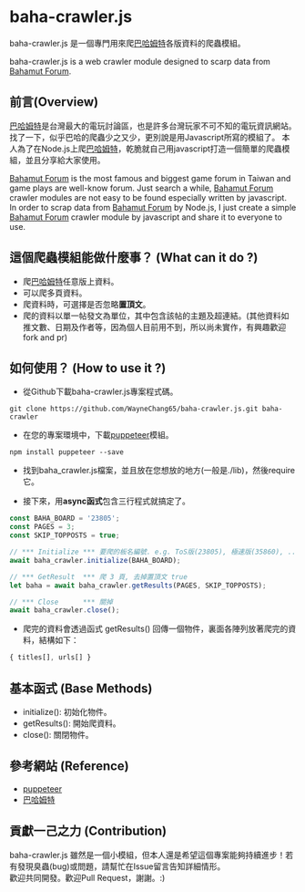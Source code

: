 # baha-crawler.js
baha-crawler.js 是一個專門用來爬[巴哈姆特](https://www.gamer.com.tw/)各版資料的爬蟲模組。  
  
baha-crawler.js is a web crawler module designed to scarp data from [Bahamut Forum](https://www.gamer.com.tw/).

## 前言(Overview)
[巴哈姆特](https://www.gamer.com.tw/)是台灣最大的電玩討論區，也是許多台灣玩家不可不知的電玩資訊網站。
找了一下，似乎巴哈的爬蟲少之又少，更別說是用Javascript所寫的模組了。
本人為了在Node.js上爬[巴哈姆特](https://www.gamer.com.tw/)，乾脆就自己用javascript打造一個簡單的爬蟲模組，並且分享給大家使用。 
  
[Bahamut Forum](https://www.gamer.com.tw/) is the most famous and biggest game forum in Taiwan and game plays are well-know forum.
Just search a while, [Bahamut Forum](https://www.gamer.com.tw/) crawler modules are not easy to be found especially written by javascript.  
In order to scrap data from [Bahamut Forum](https://www.gamer.com.tw/) by Node.js, 
I just create a simple [Bahamut Forum](https://www.gamer.com.tw/) crawler module by javascript and share it to everyone to use.

## 這個爬蟲模組能做什麼事？ (What can it do ?)
* 爬[巴哈姆特](https://www.gamer.com.tw/)任意版上資料。
* 可以爬多頁資料。
* 爬資料時，可選擇是否忽略**置頂文**。
* 爬的資料以單一帖發文為單位，其中包含該帖的主題及超連結。(其他資料如推文數、日期及作者等，因為個人目前用不到，所以尚未實作，有興趣歡迎fork and pr)

## 如何使用？ (How to use it ?)
* 從Github下載baha-crawler.js專案程式碼。  
```
git clone https://github.com/WayneChang65/baha-crawler.js.git baha-crawler
```
* 在您的專案環境中，下載[puppeteer](https://github.com/GoogleChrome/puppeteer)模組。
```
npm install puppeteer --save
```

* 找到baha_crawler.js檔案，並且放在您想放的地方(一般是./lib)，然後require它。

* 接下來，用**async函式**包含三行程式就搞定了。
```javascript
const BAHA_BOARD = '23805';
const PAGES = 3;
const SKIP_TOPPOSTS = true;

// *** Initialize *** 要爬的板名編號. e.g. ToS版(23805), 極速版(35860), ...
await baha_crawler.initialize(BAHA_BOARD);

// *** GetResult  *** 爬 3 頁, 去掉置頂文 true
let baha = await baha_crawler.getResults(PAGES, SKIP_TOPPOSTS);

// *** Close      *** 關掉
await baha_crawler.close();
```

* 爬完的資料會透過函式 getResults() 回傳一個物件，裏面各陣列放著爬完的資料，結構如下：
```javascript
{ titles[], urls[] }
```

## 基本函式 (Base Methods)
* initialize(): 初始化物件。
* getResults(): 開始爬資料。
* close(): 關閉物件。

## 參考網站 (Reference)
* [puppeteer](https://github.com/GoogleChrome/puppeteer)
* [巴哈姆特](https://www.gamer.com.tw/)

## 貢獻一己之力 (Contribution)
baha-crawler.js 雖然是一個小模組，但本人還是希望這個專案能夠持續進步！若有發現臭蟲(bug)或問題，請幫忙在Issue留言告知詳細情形。  
歡迎共同開發。歡迎Pull Request，謝謝。:)  
